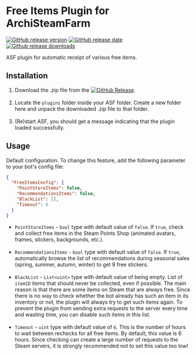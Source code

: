 # Free Items Plugin for ArchiSteamFarm

[![GitHub release version](https://img.shields.io/github/v/release/JackieWaltRyan/FreeItems.svg?label=Stable&logo=github)](https://github.com/JackieWaltRyan/FreeItems/releases/latest)
[![GitHub release date](https://img.shields.io/github/release-date/JackieWaltRyan/FreeItems.svg?label=Released&logo=github)](https://github.com/JackieWaltRyan/FreeItems/releases/latest)
[![Github release downloads](https://img.shields.io/github/downloads/JackieWaltRyan/FreeItems/latest/total.svg?label=Downloads&logo=github)](https://github.com/JackieWaltRyan/FreeItems/releases/latest)

ASF plugin for automatic receipt of various free items.

## Installation

1. Download the .zip file from
   the [![GitHub Release](https://img.shields.io/github/v/release/JackieWaltRyan/FreeItems?display_name=tag&logo=github&label=latest%20release)](https://github.com/JackieWaltRyan/FreeItems/releases/latest).<br><br>
2. Locate the `plugins` folder inside your ASF folder. Create a new folder here and unpack the downloaded .zip file to
   that folder.<br><br>
3. (Re)start ASF, you should get a message indicating that the plugin loaded successfully.

## Usage

Default configuration. To change this feature, add the following parameter to your bot's config file:

```json
{
  "FreeItemsConfig": {
    "PointStoreItems": false,
    "RecommendationsItems": false,
    "BlackList": [],
    "Timeout": 6
  }
}
```

- `PointStoreItems` - `bool` type with default value of `false`. If `true`, check and collect free items in the Steam
  Points Shop (animated avatars, frames, stickers, backgrounds, etc.).<br><br>
- `RecommendationsItems` - `bool` type with default value of `false`. If `true`, automatically browse the list of
  recommendations during seasonal sales (spring, summer, autumn, winter) to get 9 free stickers.<br><br>
- `BlackList` - `List<uint>` type with default value of being empty. List of `itemID` items that should never be
  collected, even if possible. The main reason is that there are some items on Steam that are always free. Since there
  is no way to check whether the bot already has such an item in its inventory or not, the plugin will always try to get
  such items again. To prevent the plugin from sending extra requests to the server every time and wasting time, you can
  disable such items in this list.<br><br>
- `Timeout` - `uint` type with default value of `6`. This is the number of hours to wait between rechecks for all free
  items. By default, this value is 6 hours. Since checking can create a large number of requests to the Steam servers,
  it is strongly recommended not to set this value too low!
